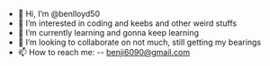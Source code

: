 - 👋 Hi, I’m @benlloyd50
- 👀 I’m interested in coding and keebs and other weird stuffs
- 🌱 I’m currently learning and gonna keep learning
- 💞️ I’m looking to collaborate on not much, still getting my bearings
- 📫 How to reach me: 
     -- benji6090@gmail.com

<!---
benlloyd50/benlloyd50 is a ✨ special ✨ repository because its `README.md` (this file) appears on your GitHub profile.
You can click the Preview link to take a look at your changes.
--->
